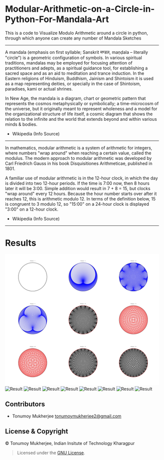 # Modular-Arithmetic-on-a-Circle-in-Python-For-Mandala-Art
This is a code to Visualize Modulo Arithmetic around a circle in python, through which anyone can create any number of Mandala Sketches

***
A mandala (emphasis on first syllable; Sanskrit मण्डल, maṇḍala – literally "circle") is a geometric configuration of symbols. In various spiritual traditions, mandalas may be employed for focusing attention of practitioners and adepts, as a spiritual guidance tool, for establishing a sacred space and as an aid to meditation and trance induction. In the Eastern religions of Hinduism, Buddhism, Jainism and Shintoism it is used as a map representing deities, or specially in the case of Shintoism, paradises, kami or actual shrines.

In New Age, the mandala is a diagram, chart or geometric pattern that represents the cosmos metaphysically or symbolically; a time-microcosm of the universe, but it originally meant to represent wholeness and a model for the organizational structure of life itself, a cosmic diagram that shows the relation to the infinite and the world that extends beyond and within various minds & bodies.

- Wikipedia (Info Source)

***
In mathematics, modular arithmetic is a system of arithmetic for integers, where numbers "wrap around" when reaching a certain value, called the modulus. The modern approach to modular arithmetic was developed by Carl Friedrich Gauss in his book Disquisitiones Arithmeticae, published in 1801.

A familiar use of modular arithmetic is in the 12-hour clock, in which the day is divided into two 12-hour periods. If the time is 7:00 now, then 8 hours later it will be 3:00. Simple addition would result in 7 + 8 = 15, but clocks "wrap around" every 12 hours. Because the hour number starts over after it reaches 12, this is arithmetic modulo 12. In terms of the definition below, 15 is congruent to 3 modulo 12, so "15:00" on a 24-hour clock is displayed "3:00" on a 12-hour clock.
- Wikipedia (Info Source)
***

# Results
![Result](https://github.com/Tonumoy/Modular-Arithmetic-on-a-Circle-in-Python/blob/main/Results.jpg)
![Result](https://github.com/Tonumoy/Modular-Arithmetic-on-a-Circle-in-Python-For-Mandala-Art/blob/main/Results/Multiplier%201.png)
![Result](https://github.com/Tonumoy/Modular-Arithmetic-on-a-Circle-in-Python-For-Mandala-Art/blob/main/Results/Multiplier%202.png)
![Result](https://github.com/Tonumoy/Modular-Arithmetic-on-a-Circle-in-Python-For-Mandala-Art/blob/main/Results/Multiplier%203.png)
![Result](https://github.com/Tonumoy/Modular-Arithmetic-on-a-Circle-in-Python-For-Mandala-Art/blob/main/Results/Multiplier%204.png)
![Result](https://github.com/Tonumoy/Modular-Arithmetic-on-a-Circle-in-Python-For-Mandala-Art/blob/main/Results/Multiplier%205.png)
![Result](https://github.com/Tonumoy/Modular-Arithmetic-on-a-Circle-in-Python-For-Mandala-Art/blob/main/Results/Multiplier%210.png)
![Result](https://github.com/Tonumoy/Modular-Arithmetic-on-a-Circle-in-Python-For-Mandala-Art/blob/main/Results/Multiplier%215.png)
![Result](https://github.com/Tonumoy/Modular-Arithmetic-on-a-Circle-in-Python-For-Mandala-Art/blob/main/Results/Multiplier%225.png)

## Contributors
* Tonumoy Mukherjee tonumoymukherjee2@gmail.com

## License & Copyright
&#169; Tonumoy Mukherjee, Indian Insitute of Technology Kharagpur
> Licensed under the [GNU License](LICENSE).

